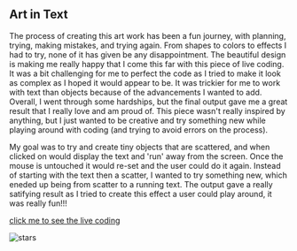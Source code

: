 ## Art in Text

The process of creating this art work has been a fun journey, with planning, trying, making mistakes, and trying again. From shapes to colors to effects I had to try, none of it has given be any disappointment. The beautiful design is making me really happy that I come this far with this piece of live coding. It was a bit challenging for me to perfect the code as I tried to make it look as complex as I hoped it would appear to be. It was trickier for me to work with text than objects because of the advancements I wanted to add. Overall, I went through some hardships, but the final output gave me a great result that I really love and am proud of. This piece wasn't really inspired by anything, but I just wanted to be creative and try something new while playing around with coding (and trying to avoid errors on the process).

My goal was to try and create tiny objects that are scattered, and when clicked on would display the text and 'run' away from the screen. Once the mouse is untouched it would re-set and the user could do it again. Instead of starting with the text then a scatter, I wanted to try something new, which eneded up being from scatter to a running text. The output gave a really satifying result as I tried to create this effect a user could play around, it was really fun!!!

[click me to see the live coding](https://editor.p5js.org/shamsasaeed/sketches/4fpQ0Hapb)

![stars](https://github.com/shamsasaeed/ssa8778/blob/main/text.png)
